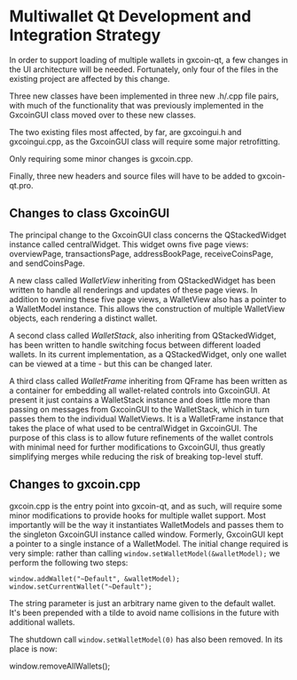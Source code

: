 Multiwallet Qt Development and Integration Strategy
===================================================

In order to support loading of multiple wallets in gxcoin-qt, a few changes in the UI architecture will be needed.
Fortunately, only four of the files in the existing project are affected by this change.

Three new classes have been implemented in three new .h/.cpp file pairs, with much of the functionality that was previously
implemented in the GxcoinGUI class moved over to these new classes.

The two existing files most affected, by far, are gxcoingui.h and gxcoingui.cpp, as the GxcoinGUI class will require
some major retrofitting.

Only requiring some minor changes is gxcoin.cpp.

Finally, three new headers and source files will have to be added to gxcoin-qt.pro.

Changes to class GxcoinGUI
---------------------------
The principal change to the GxcoinGUI class concerns the QStackedWidget instance called centralWidget.
This widget owns five page views: overviewPage, transactionsPage, addressBookPage, receiveCoinsPage, and sendCoinsPage.

A new class called *WalletView* inheriting from QStackedWidget has been written to handle all renderings and updates of
these page views. In addition to owning these five page views, a WalletView also has a pointer to a WalletModel instance.
This allows the construction of multiple WalletView objects, each rendering a distinct wallet.

A second class called *WalletStack*, also inheriting from QStackedWidget, has been written to handle switching focus between
different loaded wallets. In its current implementation, as a QStackedWidget, only one wallet can be viewed at a time -
but this can be changed later.

A third class called *WalletFrame* inheriting from QFrame has been written as a container for embedding all wallet-related
controls into GxcoinGUI. At present it just contains a WalletStack instance and does little more than passing on messages
from GxcoinGUI to the WalletStack, which in turn passes them to the individual WalletViews. It is a WalletFrame instance
that takes the place of what used to be centralWidget in GxcoinGUI. The purpose of this class is to allow future
refinements of the wallet controls with minimal need for further modifications to GxcoinGUI, thus greatly simplifying
merges while reducing the risk of breaking top-level stuff.

Changes to gxcoin.cpp
----------------------
gxcoin.cpp is the entry point into gxcoin-qt, and as such, will require some minor modifications to provide hooks for
multiple wallet support. Most importantly will be the way it instantiates WalletModels and passes them to the
singleton GxcoinGUI instance called window. Formerly, GxcoinGUI kept a pointer to a single instance of a WalletModel.
The initial change required is very simple: rather than calling `window.setWalletModel(&walletModel);` we perform the
following two steps:

	window.addWallet("~Default", &walletModel);
	window.setCurrentWallet("~Default");

The string parameter is just an arbitrary name given to the default wallet. It's been prepended with a tilde to avoid name collisions in the future with additional wallets.

The shutdown call `window.setWalletModel(0)` has also been removed. In its place is now:

window.removeAllWallets();
